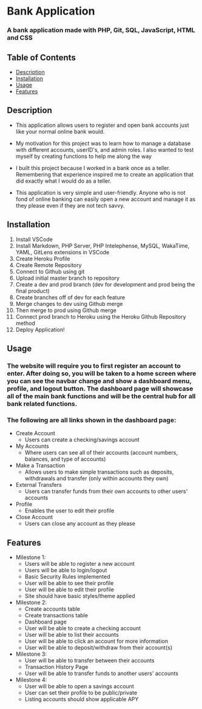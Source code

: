 # Bank Application
### A bank application made with PHP, Git, SQL, JavaScript, HTML and CSS
## Table of Contents
  - [Description](#description)
  - [Installation](#installation)
  - [Usage](#usage)
  - [Features](#features)
## Description
- This application allows users to register and open bank accounts just like your normal online bank would.
  
- My motivation for this project was to learn how to manage a database with different accounts, userID's, and admin roles. I also wanted to test myself by creating functions to help me along the way
  
- I built this project because I worked in a bank once as a teller. Remembering that experience inspired me to create an application that did exactly what I would do as a teller.
  
- This application is very simple and user-friendly. Anyone who is not fond of online banking can easily open a new account and manage it as they please even if they are not tech savvy.
  
## Installation
1. Install VSCode
2. Install Markdown, PHP Server, PHP Intelephense, MySQL, WakaTime, YAML, GitLens extensions in VSCode
3. Create Heroku Profile
4. Create Remote Repository
5. Connect to Github using git
6. Upload initial master branch to repository
7. Create a dev and prod branch (dev for development and prod being the final product)
8. Create branches off of dev for each feature
9. Merge changes to dev using Github merge
10. Then merge to prod using Github merge
11. Connect prod branch to Heroku using the Heroku Github Repository method
12. Deploy Application!

## Usage
### The website will require you to first register an account to enter. After doing so, you will be taken to a home screen where you can see the navbar change and show a dashboard menu, profile, and logout button. The dashboard page will showcase all of the main bank functions and will be the central hub for all bank related functions.

### The following are all links shown in the dashboard page:
- Create Account
  - Users can create a checking/savings account
- My Accounts
  - Where users can see all of their accounts (account numbers, balances, and type of accounts)
- Make a Transaction
  - Allows users to make simple transactions such as deposits, withdrawals and transfer (only within accounts they own)
- External Transfers
  - Users can transfer funds from their own accounts to other users' accounts 
- Profile
  - Enables the user to edit their profile
- Close Account
  - Users can close any account as they please


## Features
- Milestone 1:
  - Users will be able to register a new account
  - Users will be able to login/logout
  - Basic Security Rules implemented
  - User will be able to see their profile
  - User will be able to edit their profile
  - Site should have basic styles/theme applied
- Milestone 2:
  - Create accounts table
  - Create transactions table
  - Dashboard page
  - User will be able to create a checking account
  - User will be able to list their accounts
  - User will be able to click an account for more information
  - User will be able to deposit/withdraw from their account(s)
- Milestone 3:
  - User will be able to transfer between their accounts
  - Transaction History Page
  - User will be able to transfer funds to another users' accounts
- Milestone 4:
  - User will be able to open a savings account
  - User can set their profile to be public/private
  - Listing accounts should show applicable APY
